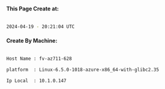 
   
#### This Page Create at:

```bash

2024-04-19 - 20:21:04 UTC

```

#### Create By Machine:

```bash

Host Name : fv-az711-628

platform  : Linux-6.5.0-1018-azure-x86_64-with-glibc2.35

Ip Local  : 10.1.0.147

```

